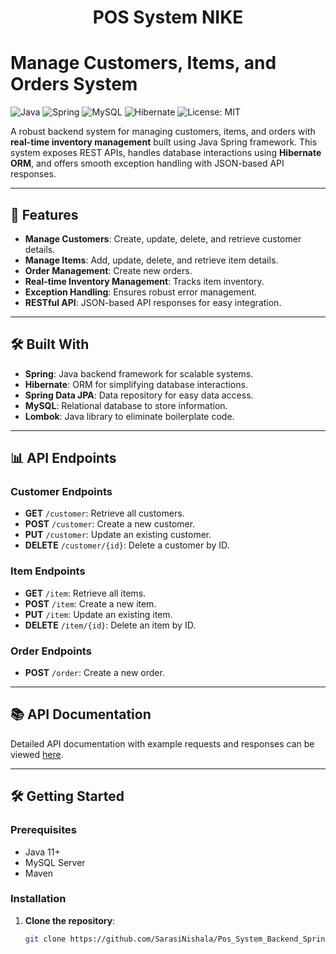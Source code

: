 <h1 align="center" id="title">POS System NIKE</h1>

# Manage Customers, Items, and Orders System

![Java](https://img.shields.io/badge/Java-17+-blue.svg)
![Spring](https://img.shields.io/badge/Spring-Framework-green.svg)
![MySQL](https://img.shields.io/badge/MySQL-Database-orange.svg)
![Hibernate](https://img.shields.io/badge/Hibernate-ORM-lightgrey.svg)
![License: MIT](https://img.shields.io/badge/License-MIT-yellow.svg)

A robust backend system for managing customers, items, and orders with **real-time inventory management** built using Java Spring framework. This system exposes REST APIs, handles database interactions using **Hibernate ORM**, and offers smooth exception handling with JSON-based API responses.

---

## 🚀 Features

- **Manage Customers**: Create, update, delete, and retrieve customer details.
- **Manage Items**: Add, update, delete, and retrieve item details.
- **Order Management**: Create new orders.
- **Real-time Inventory Management**: Tracks item inventory.
- **Exception Handling**: Ensures robust error management.
- **RESTful API**: JSON-based API responses for easy integration.

---

## 🛠️ Built With

- **Spring**: Java backend framework for scalable systems.
- **Hibernate**: ORM for simplifying database interactions.
- **Spring Data JPA**: Data repository for easy data access.
- **MySQL**: Relational database to store information.
- **Lombok**: Java library to eliminate boilerplate code.

---

## 📊 API Endpoints

### Customer Endpoints
- **GET** `/customer`: Retrieve all customers.
- **POST** `/customer`: Create a new customer.
- **PUT** `/customer`: Update an existing customer.
- **DELETE** `/customer/{id}`: Delete a customer by ID.

### Item Endpoints
- **GET** `/item`: Retrieve all items.
- **POST** `/item`: Create a new item.
- **PUT** `/item`: Update an existing item.
- **DELETE** `/item/{id}`: Delete an item by ID.

### Order Endpoints
- **POST** `/order`: Create a new order.

---

## 📚 API Documentation

Detailed API documentation with example requests and responses can be viewed [here](https://documenter.getpostman.com/view/36300739/2sA3s3GW2m).

---

## 🛠️ Getting Started

### Prerequisites
- Java 11+
- MySQL Server
- Maven

### Installation

1. **Clone the repository**:
   ```bash
   git clone https://github.com/SarasiNishala/Pos_System_Backend_Spring.git
